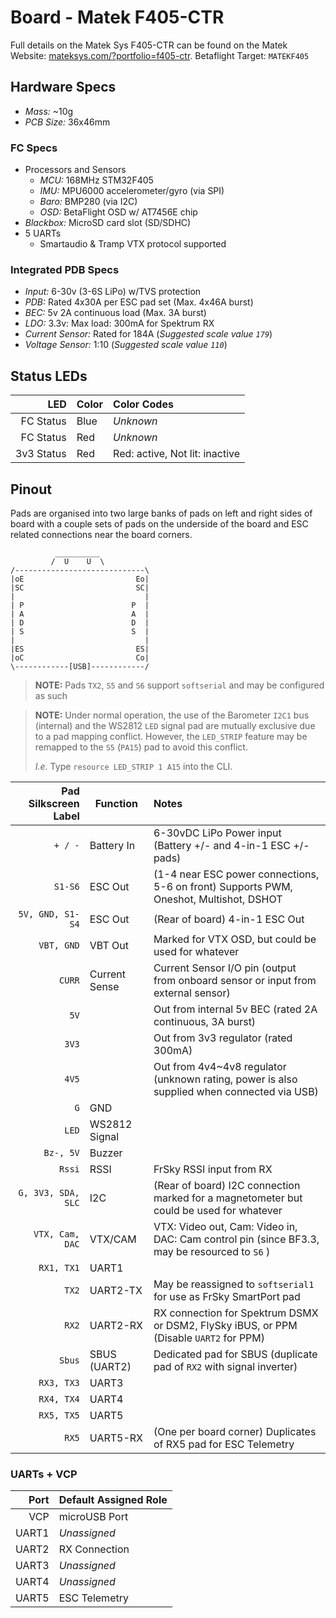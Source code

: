 # Board - Matek F405-CTR

Full details on the Matek Sys F405-CTR can be found on the Matek Website: [mateksys.com/?portfolio=f405-ctr](http://www.mateksys.com/?portfolio=f405-ctr). Betaflight Target: `MATEKF405`

## Hardware Specs

* *Mass:* ~10g
* *PCB Size:* 36x46mm

### FC Specs

* Processors and Sensors
  * *MCU:* 168MHz STM32F405
  * *IMU:* MPU6000 accelerometer/gyro (via SPI)
  * *Baro:* BMP280 (via I2C)
  * *OSD:* BetaFlight OSD w/ AT7456E chip
* *Blackbox:* MicroSD card slot (SD/SDHC)
* 5 UARTs
  * Smartaudio & Tramp VTX protocol supported

### Integrated PDB Specs

* *Input:* 6-30v (3-6S LiPo) w/TVS protection
* *PDB:* Rated 4x30A per ESC pad set (Max. 4x46A burst)
* *BEC:* 5v 2A continuous load (Max. 3A burst)
* *LDO:* 3.3v: Max load: 300mA for Spektrum RX
* *Current Sensor:* Rated for 184A (*Suggested scale value `179`*)
* *Voltage Sensor:* 1:10 (*Suggested scale value `110`*)

## Status LEDs

|     LED     | Color |              Color Codes              |
|------------:|-------|:--------------------------------------|
| FC Status   | Blue  | *Unknown*                             |
| FC Status   | Red   | *Unknown*                             |
| 3v3 Status  | Red   | Red: active, Not lit: inactive        |

## Pinout

Pads are organised into two large banks of pads on left and right sides of board with a couple sets of pads on the underside of the board and ESC related connections near the board corners.

```
          __________
         /  U    U  \
/-----------------------------\
|oE                         Eo|
|SC                         SC|
|                             |
| P                        P  |
| A                        A  |
| D                        D  |
| S                        S  |
|                             |
|ES                         ES|
|oC                         Co|
\------------[USB]------------/
```

> **NOTE:** Pads `TX2`, `S5` and `S6` support `softserial` and may be configured as such

> **NOTE:** Under normal operation, the use of the Barometer `I2C1` bus (internal) and the WS2812 `LED` signal pad are mutually exclusive due to a pad mapping conflict. However, the `LED_STRIP` feature may be remapped to the `S5` (`PA15`) pad to avoid this conflict.
>
> *I.e.* Type `resource LED_STRIP 1 A15` into the CLI.

| Pad Silkscreen Label |   Function    |                                                 Notes                                          |
|---------------------:|---------------|:-----------------------------------------------------------------------------------------------|
| `+ / -`              | Battery In    | 6-30vDC LiPo Power input (Battery +/- and 4-in-1 ESC +/- pads)                                 |
| `S1-S6`              | ESC Out       | (1-4 near ESC power connections, 5-6 on front) Supports PWM, Oneshot, Multishot, DSHOT         |
| `5V, GND, S1-S4`     | ESC Out       | (Rear of board) 4-in-1 ESC Out                                                                 |
| `VBT, GND`           | VBT Out       | Marked for VTX OSD, but could be used for whatever                                             |
| `CURR`               | Current Sense | Current Sensor I/O pin (output from onboard sensor or input from external sensor)              |
| `5V`                 |               | Out from internal 5v BEC (rated 2A continuous, 3A burst)                                       |
| `3V3`                |               | Out from 3v3 regulator (rated 300mA)                                                           |
| `4V5`                |               | Out from 4v4~4v8 regulator (unknown rating, power is also supplied when connected via USB)     |
| `G`                  | GND           |                                                                                                |
| `LED`                | WS2812 Signal |                                                                                                |
| `Bz-, 5V`            | Buzzer        |                                                                                                |
| `Rssi`               | RSSI          | FrSky RSSI input from RX                                                                       |
| `G, 3V3, SDA, SLC`   | I2C           | (Rear of board) I2C connection marked for a magnetometer but could be used for whatever        |
| `VTX, Cam, DAC`      | VTX/CAM       | VTX: Video out, Cam: Video in, DAC: Cam control pin (since BF3.3, may be resourced to `S6` )   |
| `RX1, TX1`           | UART1         |                                                                                                |
| `TX2`                | UART2-TX      | May be reassigned to `softserial1` for use as FrSky SmartPort pad                              |
| `RX2`                | UART2-RX      | RX connection for Spektrum DSMX or DSM2, FlySky iBUS, or PPM (Disable `UART2` for PPM)         |
| `Sbus`               | SBUS (UART2)  | Dedicated pad for SBUS (duplicate pad of `RX2` with signal inverter)                           |
| `RX3, TX3`           | UART3         |                                                                                                |
| `RX4, TX4`           | UART4         |                                                                                                |
| `RX5, TX5`           | UART5         |                                                                                                |
| `RX5`                | UART5-RX      | (One per board corner) Duplicates of RX5 pad for ESC Telemetry                                 |

### UARTs + VCP

| Port  | Default Assigned Role |
|------:|-----------------------|
| VCP   | microUSB Port         |
| UART1 | *Unassigned*          |
| UART2 | RX Connection         |
| UART3 | *Unassigned*          |
| UART4 | *Unassigned*          |
| UART5 | ESC Telemetry         |
